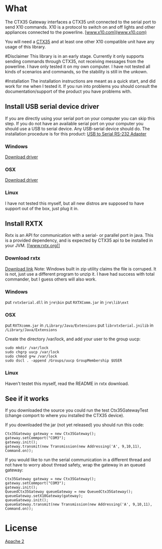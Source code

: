 # What
The CTX35 Gateway interfaces a CTX35 unit connected to the serial port to 
send X10 commands. X10 is a protocol to switch on and off lights and other
 appliances connected to the powerline. [www.x10.com](www.x10.com)

You will need a 
[CTX35](http://www.xanura.nl/Portals/1/pdf/Gebr.handl_CTX35.pdf) and at least
 one other X10 compatible unit have any usage of this library. 

#Disclaimer
This library is in an early stage. Currently it only supports sending commands
through CTX35, not receiving messages from the powerline. I have only tested it
on my own computer. I have not tested all kinds of scenarios and commands, so
the stability is still in the unkown. 


#Installation
The installation instructions are meant as a quick start, and did work for me 
when I tested it. If you run into problems you should consult the 
documentation/support of the product you have problems with. 

## Install USB serial device driver
If you are directly using your serial port on your computer you can skip this 
step. If you do not have an available serial port on your computer you should
use a USB to serial device. Any USB-serial device should do. The installation
procedure is for this product:
[USB to Serial RS-232 Adapter](http://www.iogear.com/product/GUC232A/)

### Windows 
[Download driver](http://www.iogear.com/support/dm/driver/GUC232A#display)

### OSX 
[Download driver](http://sourceforge.net/project/showfiles.php?group_id=157692)

### Linux
I have not tested this myself, but all new distros are supposed to have support
 out of the box, just plug it in. 

## Install RXTX
Rxtx is an API for communication with a serial- or parallel port in java. This
is a provided dependency, and is expected by CTX35 api to be installed in your
JVM. [[www.rxtx.org]]

### Download rxtx
[Download link](http://rxtx.qbang.org/pub/rxtx/rxtx-2.1-7-bins-r2.zip)
Note: Windows built in zip utility claims the file is corruped. It is not,
just use a different program to unzip it. I have had success with total 
commander, but I guess others will also work. 

### Windows
put `rxtxSerial.dll` in `jre\bin`
put `RXTXComm.jar` in `jre\lib\ext`

### OSX
put `RXTXcomm.jar` in  `/Library/Java/Extensions`
put `librxtxSerial.jnilib` in `/Library/Java/Extensions` 

Create the directory /var/lock, and add your user to the group uucp:

	sudo mkdir /var/lock
	sudo chgrp uucp /var/lock
	sudo chmod g+w /var/lock
	sudo dscl . -append /Groups/uucp GroupMembership $USER

### Linux
Haven't testet this myself, read the README in rxtx download.

## See if it works
If you downloaded the source you could run the test Ctx35GatewayTest (change 
comport to where you installed the CTX35 device). 

If you downloaded the jar (not yet released) you should run this code:

	Ctx35Gateway gateway = new Ctx35Gateway();
	gateway.setCommport("COM3");
	gateway.init();
	gateway.transmit(new Transmission(new Addressing('A', 9,10,11), Command.on));

If you would like to run the serial communication in a different thread and not
have to worry about thread safety, wrap the gateway in an queued gateway:

	Ctx35Gateway gateway = new Ctx35Gateway();
	gateway.setCommport("COM3");
	gateway.init();
	QueuedCtx35Gateway queueGateway = new QueuedCtx35Gateway();
	queueGateway.setX10Gateway(gateway);
	queueGateway.init(); 
	queueGateway.transmit(new Transmission(new Addressing('A', 9,10,11), Command.on));

# License

[Apache 2](http://www.apache.org/licenses/LICENSE-2.0.txt)


